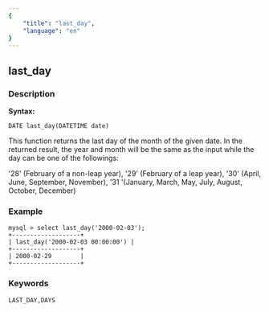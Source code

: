 ```yaml
---
{
    "title": "last_day",
    "language": "en"
}
---
```


<!-- 
Licensed to the Apache Software Foundation (ASF) under one
or more contributor license agreements.  See the NOTICE file
distributed with this work for additional information
regarding copyright ownership.  The ASF licenses this file
to you under the Apache License, Version 2.0 (the
"License"); you may not use this file except in compliance
with the License.  You may obtain a copy of the License at
  http://www.apache.org/licenses/LICENSE-2.0
Unless required by applicable law or agreed to in writing,
software distributed under the License is distributed on an
"AS IS" BASIS, WITHOUT WARRANTIES OR CONDITIONS OF ANY
KIND, either express or implied.  See the License for the
specific language governing permissions and limitations
under the License.
-->

## last_day
### Description
**Syntax:**

`DATE last_day(DATETIME date)`

This function returns the last day of the month of the given date. In the returned result, the year and month will be the same as the input while the day can be one of the followings:

'28' (February of a non-leap year), 
'29' (February of a leap year),
'30' (April, June, September, November),
'31 '(January, March, May, July, August, October, December)

### Example

```
mysql > select last_day('2000-02-03');
+-------------------+
| last_day('2000-02-03 00:00:00') |
+-------------------+
| 2000-02-29        |
+-------------------+
```

### Keywords
    LAST_DAY,DAYS
